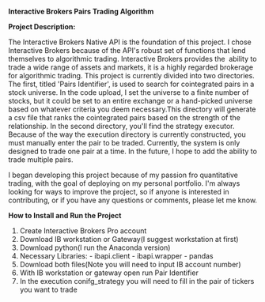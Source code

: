 ******Interactive Brokers Pairs Trading Algorithm******

**Project Description:**

The Interactive Brokers Native API is the foundation of this project. I chose Interactive Brokers because of the API's robust set of functions that lend    themselves to algorithmic trading. Interactive Brokers provides the  ability to trade a wide range of assets and markets, it is a highly regarded brokerage for algorithmic trading. This project is currently divided into two directories. The first, titled 'Pairs Identifier', is used to search for cointegrated pairs in a stock universe. In the code upload, I set the universe to a finite number of stocks, but it could be set to an entire exchange or a hand-picked universe based on whatever criteria you deem necessary.This directory will generate a csv file that ranks the cointegrated pairs based on the strength of the relationship. In the second directory, you'll find the strategy executor.  Because of the way the execution directory is currently constructed, you must manually enter the pair to be traded. Currently, the system is only designed to trade one pair at a time. In the future, I hope to add the ability to trade multiple pairs.

I began developing this project because of my passion fro quantitative trading,  with the goal of deploying on my personal portfolio. I'm always looking for ways to improve the project, so if anyone is interested in contributing, or if you have any questions or comments, please let me know. 

**How to Install and Run the Project**

  1. Create Interactive Brokers Pro account
  2. Download IB workstation or Gateway(I suggest workstation at first)
  3. Download python(I run the Anaconda version) 
  4. Necessary Libraries:
    - ibapi.client
    - ibapi.wrapper
    - pandas
  5. Download both files(Note you will need to input IB account number)
  6. With IB workstation or gateway open run Pair Identifier 
  7. In the execution conifg_strategy you will need to fill in the pair of tickers you want to trade




